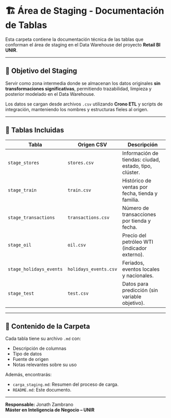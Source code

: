 # 🏗️ Área de Staging - Documentación de Tablas

Esta carpeta contiene la documentación técnica de las tablas que conforman el área de staging en el Data Warehouse del proyecto **Retail BI UNIR**.

---

## 🎯 Objetivo del Staging

Servir como zona intermedia donde se almacenan los datos originales **sin transformaciones significativas**, permitiendo trazabilidad, limpieza y posterior modelado en el Data Warehouse.

Los datos se cargan desde archivos `.csv` utilizando **Crono ETL** y scripts de integración, manteniendo los nombres y estructuras fieles al origen.

---

## 📂 Tablas Incluidas

| Tabla                | Origen CSV              | Descripción                                          |
|---------------------|-------------------------|------------------------------------------------------|
| `stage_stores`      | `stores.csv`            | Información de tiendas: ciudad, estado, tipo, clúster. |
| `stage_train`       | `train.csv`             | Histórico de ventas por fecha, tienda y familia.    |
| `stage_transactions`| `transactions.csv`      | Número de transacciones por tienda y fecha.         |
| `stage_oil`         | `oil.csv`               | Precio del petróleo WTI (indicador externo).        |
| `stage_holidays_events` | `holidays_events.csv` | Feriados, eventos locales y nacionales.             |
| `stage_test`        | `test.csv`              | Datos para predicción (sin variable objetivo).      |

---

## 📁 Contenido de la Carpeta

Cada tabla tiene su archivo `.md` con:
- Descripción de columnas
- Tipo de datos
- Fuente de origen
- Notas relevantes sobre su uso

Además, encontrarás:
- `carga_staging.md`: Resumen del proceso de carga.
- `README.md`: Este documento.

---

**Responsable:** Jonath Zambrano  
**Máster en Inteligencia de Negocio – UNIR**
